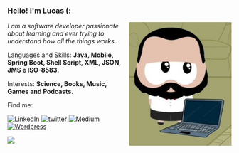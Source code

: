 ### Hello! I'm Lucas (:
<img align='right' src="https://github.com/lucascunha/lucascunha/blob/main/lucas-funko.png" width="230">
<p><em>I am a software developer passionate about learning and ever trying to understand how all the things works.</a>
 </em></p>
 
<p align="left">
  Languages and Skills: <strong>Java, Mobile, Spring Boot, Shell Script,
XML, JSON, JMS e ISO-8583. </strong>
</p>

<p align="left">
  Interests: <strong>Science, Books, Music, Games and 
Podcasts. </strong>
</p>


<p align="left">
Find me:
</p>

[![LinkedIn](https://img.shields.io/badge/LinkedIn-0077B5?style=for-the-badge&logo=linkedin&logoColor=white)](https://www.linkedin.com/in/lucascunha/)
[![twitter](https://img.shields.io/badge/twitter-1DA1F2?style=for-the-badge&logo=twitter&logoColor=white)](https://twitter.com/LcasCunha)
[![Medium](https://img.shields.io/badge/Medium-12100E?style=for-the-badge&logo=medium&logoColor=white)](https://medium.com/@lucas-cunha)
[![Wordpress](https://img.shields.io/badge/Wordpress-21759B?style=for-the-badge&logo=wordpress&logoColor=white)](https://lcscunha.wordpress.com/)



<div>
  <a href="https://github.com/lucascunha"> <img height="180em" src="https://github-readme-stats.vercel.app/api?username=lucascunha&show_icons=true&theme=tokyonight&include_all_commits=true&count_private=true"/>

<!--
**lucascunha/lucascunha** is a ✨ _special_ ✨ repository because its `README.md` (this file) appears on your GitHub profile.

Here are some ideas to get you started:
- 🔭 I’m currently working on ...
- 🌱 I’m currently learning ...
- 👯 I’m looking to collaborate on ...
- 🤔 I’m looking for help with ...
- 💬 Ask me about ...
- 📫 How to reach me: ...
- 😄 Pronouns: ...
- ⚡ Fun fact: ...
-->
